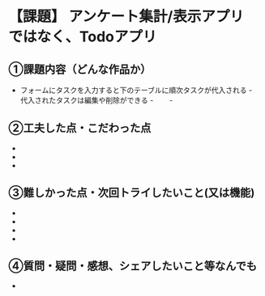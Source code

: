 # 【課題】 アンケート集計/表示アプリ　　ではなく、Todoアプリ

## ①課題内容（どんな作品か）
- フォームにタスクを入力すると下のテーブルに順次タスクが代入される
-　　代入されたタスクは編集や削除ができる
-　　
-　　

## ②工夫した点・こだわった点
- 
- 
- 

## ③難しかった点・次回トライしたいこと(又は機能)
- 
- 
- 
- 

## ④質問・疑問・感想、シェアしたいこと等なんでも
- 
